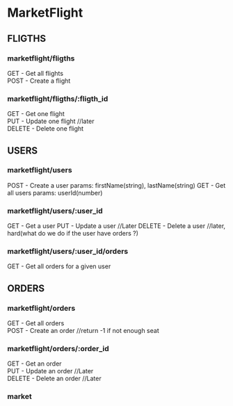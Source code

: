 # MarketFlight

## FLIGTHS

### marketflight/fligths

GET - Get all flights  
POST - Create a flight  

### marketflight/fligths/:fligth_id

GET - Get one flight  
PUT - Update one flight //later  
DELETE - Delete one flight  

## USERS

### marketflight/users

POST - Create a user  params: firstName(string), lastName(string)
GET - Get all users  params: userId(number)  

### marketflight/users/:user_id

GET - Get a user
PUT - Update a user //Later
DELETE - Delete a user //later, hard(what do we do if the user have orders ?)

### marketflight/users/:user_id/orders

GET - Get all orders for a given user

## ORDERS

### marketflight/orders

GET - Get all orders  
POST - Create an order //return -1 if not enough seat  

### marketflight/orders/:order_id

GET - Get an order  
PUT - Update an order //Later  
DELETE - Delete an order //Later  

### market
